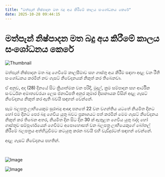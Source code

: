 ```yaml
---
title: "මත්පැන් නිෂ්පාදන මත බදු අය කිරීමේ කාලය සංශෝධනය කෙරේ"
date: 2025-10-28 09:44:15
---
```


# මත්පැන් නිෂ්පාදන මත බදු අය කිරීමේ කාලය සංශෝධනය කෙරේ

![Thumbnail](https://helakuru.sgp1.cdn.digitaloceanspaces.com/esana/images/lib/liquor-1-archived.jpg)

මත්පැන් නිෂ්පාදන මත බදු ගෙවීමේ කාලසීමාව සහ ගාස්තු අය කිරීම සඳහා අදාළ වන රීතී සංශෝධනය කරමින් නව ගැසට් නිවේදනයක් නිකුත් කර තිබෙනවා.

ඒ අනුව, අද (28) දිනයේ සිට ක්‍රියාත්මක වන පරිදි, මුදල්, ක්‍රම සම්පාදන සහ ආර්ථික සංවර්ධන අමාත්‍යවරයා ලෙස ජනාධිපති අනුර කුමාර දිසානායක විසින් අදාළ ගැසට් නිවේදනය නිකුත් කර ඇති බවයි සඳහන් වෙන්නේ.

සෑම බලපත්‍ර ලාභියෙකුම සුරාබදු ආඥා පනතේ 22 වන වගන්තිය යටතේ නියමිත දිනට හෝ එම දිනට පෙර බදු ගෙවිය යුතු බවට ප්‍රකාශයට පත් කරමින් මෙම ගැසට් නිවේදනය නිකුත් කර තිබෙන අතර, නියමිත දින සිට දින 30 ක් ඇතුළත ගෙවිය යුතු බද්ද හෝ ගාස්තුව සම්පූර්ණයෙන් ගෙවීමට අපොහොසත් වන බලපත්‍ර ලාභීයෙකුගේ බෝතල් කිරීමේ බලපත්‍රය අත්හිටුවීමට කටයුතු කරන බවයි එහි වැඩිදුරටත් සඳහන් වෙන්නේ.

අදාළ ගැසට් නිවේදනය පහතින්.

 

![Image](https://helakuru.sgp1.cdn.digitaloceanspaces.com/esana/images/69004015d1e69pdf_page_0.jpeg)

![Image](https://helakuru.sgp1.cdn.digitaloceanspaces.com/esana/images/69004015db970pdf_page_1.jpeg)


